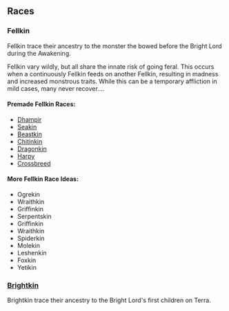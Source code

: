 ## Races

### Fellkin

Fellkin trace their ancestry to the monster the bowed before the Bright Lord during the Awakening.

Fellkin vary wildly, but all share the innate risk of going feral. This occurs when a continuously Fellkin feeds on another Fellkin, resulting in madness and increased monstrous traits. While this can be a temporary affliction in mild cases, many never recover....

#### Premade Fellkin Races:

- [Dhampir](Dhampir/Dhampir.md)
- [Seakin](Seakin/Seakin.md)
- [Beastkin](Beastkin/Beastkin.md)
- [Chitinkin](Chitinkin/Chitinkin.md)
- [Dragonkin](Dragonkin/Dragonkin.md)
- [Harpy](Harpy/Haryp.md)
- [Crossbreed](Crossbreed/Crossbreed.md)

#### More Fellkin Race Ideas:

- Ogrekin
- Wraithkin
- Griffinkin
- Serpentskin
- Griffinkin
- Wraithkin
- Spiderkin
- Molekin
- Leshenkin
- Foxkin
- Yetikin

### [Brightkin](Brightkin/Brightkin.md)

Brightkin trace their ancestry to the Bright Lord's first children on Terra.
